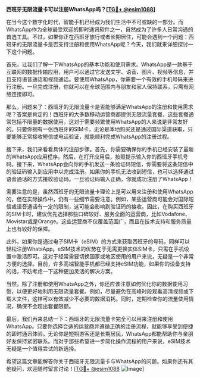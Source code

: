 **西班牙无限流量卡可以注册WhatsApp吗？[[TG💪+ @esim1088](https://t.me/s/esim1088)]**

在当今这个数字化时代，智能手机已经成为我们生活中不可或缺的一部分。而WhatsApp作为全球最受欢迎的即时通讯软件之一，自然成为了许多人日常沟通的首选工具。不过，如果你正在西班牙旅行或者长期居住，可能会遇到一个问题：西班牙的无限流量卡是否支持注册和使用WhatsApp呢？今天，我们就来详细探讨一下这个问题。

首先，让我们了解一下WhatsApp的基本功能和使用需求。WhatsApp是一款基于互联网的数据传输应用，用户可以通过它发送文字、语音、图片、视频等信息，并且支持语音通话和视频通话。要使用WhatsApp，你需要一个有效的手机号码来进行注册。一旦完成注册，你就可以在全球范围内与朋友和家人保持联系，只需有网络连接即可。

那么，问题来了：西班牙的无限流量卡是否能够满足WhatsApp的注册和使用需求呢？答案是肯定的！西班牙的大多数移动运营商都提供无限流量套餐，这些套餐通常包括不限量的数据使用，这对于需要频繁使用WhatsApp的人来说是非常友好的。只要你拥有一张西班牙的SIM卡，无论是本地购买还是通过国际渠道获取，只要能够正常接收短信或电话验证，就能顺利完成WhatsApp的注册过程。

接下来，我们来看看具体的注册步骤。首先，你需要确保你的手机已经安装了最新的WhatsApp应用程序。然后，在打开应用后，按照提示输入你的西班牙手机号码。接下来，WhatsApp会向你的手机发送一条验证码短信，你需要将这条短信中的验证码输入到应用中以完成注册。如果你的手机无法收到短信，也可以选择通过语音通话的方式接收验证码。一旦验证码输入正确，你就成功注册了WhatsApp！

需要注意的是，虽然西班牙的无限流量卡理论上是可以用来注册和使用WhatsApp的，但在实际操作中，仍有一些细节需要注意。例如，某些运营商可能会对国际短信或语音通话有一定的限制，这可能会影响到验证码的接收。因此，在购买西班牙的SIM卡时，建议优先选择那些口碑较好、服务全面的运营商，比如Vodafone、Movistar或是Orange。这些运营商不仅覆盖范围广，而且在技术支持和服务质量上也有较好的保障。

此外，如果你是通过电子SIM卡（eSIM）的方式来获取西班牙的号码，同样可以轻松注册WhatsApp。eSIM技术的优势在于无需更换实体SIM卡，只需在手机设置中激活即可。这对于经常需要切换国家或地区使用的用户来说，无疑是一个非常方便的选择。目前，许多高端智能手机都已经支持eSIM功能，如果你的设备支持的话，不妨考虑一下这种更加灵活的解决方案。

当然，除了注册和使用WhatsApp之外，你还应该注意如何优化你的数据使用习惯，以便更好地利用无限流量套餐。例如，尽量避免在高峰时段观看高清视频或下载大文件，这样可以有效减少不必要的数据消耗。同时，定期检查你的流量使用情况，确保不会超出套餐限额。

最后，我们再来总结一下：西班牙的无限流量卡完全可以用来注册和使用WhatsApp。只要你选择合适的运营商并遵循正确的注册流程，就能够享受到便捷的即时通讯体验。无论你是短期游客还是长期居民，WhatsApp都能帮助你与亲朋好友保持紧密联系。而对于那些希望进一步简化操作流程的用户来说，eSIM技术无疑是一个值得尝试的新选择。

希望这篇文章能解答你关于西班牙无限流量卡与WhatsApp的问题。如果你还有其他疑问，欢迎随时留言讨论！[[TG💪+ @esim1088](https://t.me/s/esim1088) ![Image](https://i.postimg.cc/4NQfJmqS/Snipaste-2025-05-13-00-14-12.png)]